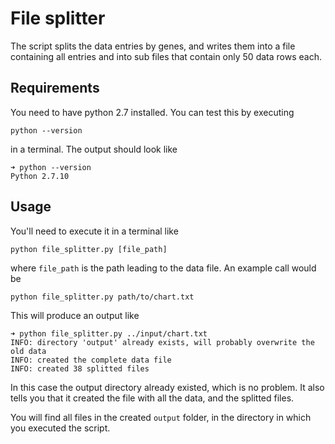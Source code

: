 # File splitter
The script splits the data entries by genes, and writes them into a file containing all entries and into sub files that
contain only 50 data rows each.

## Requirements
You need to have python 2.7 installed. You can test this by executing 

    python --version
    
in a terminal. The output should look like   

    ➜ python --version
    Python 2.7.10
    
## Usage

You'll need to execute it in a terminal like

    python file_splitter.py [file_path]
    
where `file_path` is the path leading to the data file. An example call would be

    python file_splitter.py path/to/chart.txt
    
This will produce an output like

    ➜ python file_splitter.py ../input/chart.txt 
    INFO: directory 'output' already exists, will probably overwrite the old data
    INFO: created the complete data file
    INFO: created 38 splitted files
    
In this case the output directory already existed, which is no problem. It also 
tells you that it created the file with all the data, and the splitted files. 

You will find all files in the created `output` folder, in the directory in which 
you executed the script. 